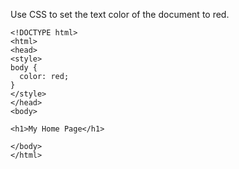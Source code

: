 Use CSS to set the text color of the document to red.

    <!DOCTYPE html>
    <html>
    <head>
    <style>
    body {
      color: red;
    }
    </style>
    </head>
    <body>
    
    <h1>My Home Page</h1>
    
    </body>
    </html>
